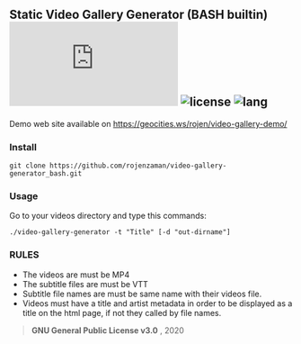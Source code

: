 ## Static Video Gallery Generator (BASH builtin) ![repo size](https://img.shields.io/github/size/rojenzaman/video-gallery-generator_bash/video-gallery-generator.sh) ![license](https://img.shields.io/github/license/rojenzaman/video-gallery-generator_bash) ![lang](https://img.shields.io/github/languages/top/rojenzaman/video-gallery-generator_bash)

Demo web site available on https://geocities.ws/rojen/video-gallery-demo/

### Install

    git clone https://github.com/rojenzaman/video-gallery-generator_bash.git

### Usage

Go to your videos directory and type this commands:

    ./video-gallery-generator -t "Title" [-d "out-dirname"]
    
    
### RULES
- The videos are must be MP4
- The subtitle files are must be VTT
- Subtitle file names are must be same name with their videos file.
- Videos must have a title and artist metadata in order to be displayed as a title on the html page, if not they called by file names.


> **GNU General Public License v3.0** , 2020

